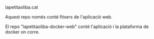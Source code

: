lapetitaoliba.cat

Aquest repo només conté fitxers de l'aplicació web.

El repo "lapetitaoliba-docker-web" conté l'aplicació i la plataforma de docker on corre.
